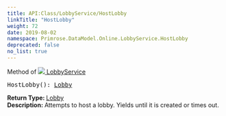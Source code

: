 ```yaml
---
title: API:Class/LobbyService/HostLobby
linkTitle: "HostLobby"
weight: 72
date: 2019-08-02
namespace: Primrose.DataModel.Online.LobbyService.HostLobby
deprecated: false
no_list: true
---
```

Method of <a href="/docs/api-reference/Class/LobbyService"><img src="/icons/silk/default.png"/>&nbsp;LobbyService</a>
<pre class="method-declaration">
HostLobby(): <a class="type" href="/docs/api-reference/Class/Lobby">Lobby</a></pre>
<b>Return Type: </b>
<a class="type" href="/docs/api-reference/Class/Lobby">Lobby</a>
<br/>
<b>Description: </b>
Attempts to host a lobby. Yields until it is created or times out.

